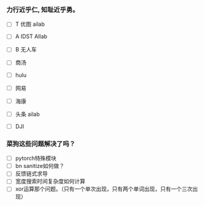 ### 力行近乎仁, 知耻近乎勇。

* [ ] T 优图 ailab
* [ ] A IDST AIlab
* [ ] B 无人车
* [ ] 商汤
* [ ] hulu
* [ ] 网易 
* [ ] 海康
* [ ] 头条 ailab
* [ ] DJI


### 菜狗这些问题解决了吗？
* [ ] pytorch特殊模块
* [ ] bn sanitize如何做？
* [ ] 反馈链式求导
* [ ] 宽度搜索时间复杂度如何计算
* [ ] xor运算那个问题。（只有一个单次出现，只有两个单词出现，只有一个三次出现）
